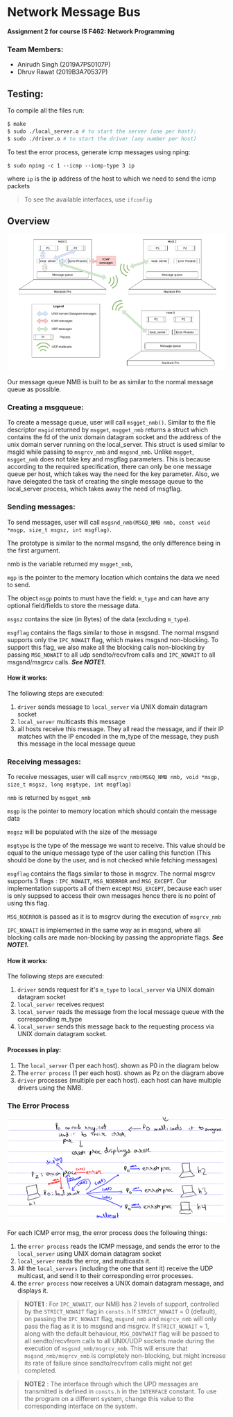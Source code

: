 # Network Message Bus

**Assignment 2 for course IS F462: Network Programming**

### Team Members: 
- Anirudh Singh (2019A7PS0107P) 
- Dhruv Rawat (2019B3A70537P)

## Testing:
To compile all the files run:
```bash
$ make
$ sudo ./local_server.o # to start the server (one per host):
$ sudo ./driver.o # to start the driver (any number per host)
```
To test the error process, generate icmp messages using nping:
```
$ sudo nping -c 1 --icmp --icmp-type 3 ip
```
where `ip` is the ip address of the host to which we need to send the icmp packets

> To see the available interfaces, use `ifconfig`


## Overview

![](figures/figure1.png)


Our message queue NMB is built to be as similar to the normal message queue as possible. 


### Creating a msgqueue:
To create a message queue, user will call `msgget_nmb()`. Similar to the file descriptor `msgid` returned by `msgget`, `msgget_nmb` returns a struct which contains the fd of the unix domain datagram socket and the address of the unix domain server running on the local_server. This struct is used similar to msgid while passing to `msgrcv_nmb` and `msgsnd_nmb`.
Unlike `msgget`, `msgget_nmb` does not take key and msgflag parameters. This is because according to the required specification, there can only be one message queue per host, which takes way the need for the key parameter. Also, we have delegated the task of creating the single message queue to the local_server process, which takes away the need of msgflag.



### Sending messages:
To send messages, user will call `msgsnd_nmb(MSGQ_NMB nmb, const void *msgp, size_t msgsz, int msgflag)`. 

The prototype is similar to the normal msgsnd, the only difference being in the first argument.

nmb is the variable returned my `msgget_nmb`, 

`mgp` is the pointer to the memory location which contains the data we need to send. 

The object `msgp` points to must have the field: `m_type` and can have any optional field/fields to store the message data.

`msgsz` contains the size (in Bytes) of the data (excluding `m_type`).

`msgflag` contains the flags similar to those in msgsnd. The normal msgsnd supports only the `IPC_NOWAIT` flag, which makes msgsnd non-blocking. To support this flag, we also make all the blocking calls non-blocking by passing `MSG_NOWAIT` to all udp sendto/recvfrom calls and `IPC_NOWAIT` to all msgsnd/msgrcv calls.  ***See NOTE1***.

#### **How it works:**

The following steps are executed:
1. `driver` sends message to `local_server` via UNIX domain datagram socket
2. `local_server` multicasts this message
3. all hosts receive this message. They all read the message, and if their IP matches with the IP encoded in the m_type of the message, they push this message in the local message queue

### Receiving messages:
To receive messages, user will call `msgrcv_nmb(MSGQ_NMB nmb, void *msgp, size_t msgsz, long msgtype, int msgflag)`

`nmb` is returned by `msgget_nmb`

`msgp` is the pointer to memory location which should contain the message data

`msgsz` will be populated with the size of the message

`msgtype` is the type of the message we want to receive. This value should be equal to the unique message type of the user calling this function (This should be done by the user, and is not checked while fetching messages)

`msgflag` contains the flags similar to those in msgrcv. The normal msgrcv supports 3 flags : `IPC_NOWAIT`, `MSG_NOERROR` and `MSG_EXCEPT`. Our implementation supports all of them except `MSG_EXCEPT`, because each user is only suppsed to access their own messages hence there is no point of using this flag.

`MSG_NOERROR` is passed as it is to msgrcv during the execution of `msgrcv_nmb`

`IPC_NOWAIT` is implemented in the same way as in msgsnd, where all blocking calls are made non-blocking by passing the appropriate flags. ***See NOTE1.***


#### **How it works:**
The following steps are executed:
1. `driver` sends request for it's `m_type` to `local_server` via UNIX domain datagram socket
2. `local_server` receives request
3. `local_server` reads the message from the local message queue with the corresponding m_type
4. `local_server` sends this message back to the requesting process via UNIX domain datagram socket.

#### **Processes in play:**
1. The `local_server` (1 per each host). shown as P0 in the diagram below
2. The `error process` (1 per each host). shown as Pz on the diagram above
3. `driver` processes (multiple per each host). each host can have multiple drivers using the NMB.

### The Error Process

![](figures/figure2.png)

For each ICMP error msg, the error process does the following things:
1. the `error process` reads the ICMP message, and sends the error to the `local_server` using UNIX domain datagram socket
2. `local_server` reads the error, and multicasts it.
3. All the `local_servers` (including the one that sent it) receive the UDP multicast, and send it to their corresponding error processes.
3. the `error process` now receives a UNIX domain datagram message, and displays it.

> **NOTE1** : For `IPC_NOWAIT`, our NMB has 2 levels of support, controlled by the `STRICT_NOWAIT` flag in `consts.h`
If `STRICT_NOWAIT` = 0 (default), on passing the `IPC_NOWAIT` flag, `msgsnd_nmb` and `msgrcv_nmb` will only pass the flag as it is to msgsnd and msgrcv.
If `STRICT_NOWAIT` = 1, along with the default behaviour, `MSG_DONTWAIT` flag will be passed to all sendto/recvfrom calls to all UNIX/UDP sockets made during the execution of `msgsnd_nmb/msgrcv_nmb`. This will ensure that `msgsnd_nmb/msgrcv_nmb` is completely non-blocking, but might increase its rate of failure since sendto/recvfrom calls might not get completed.

> **NOTE2** : The interface through which the UPD messages are transmitted is defined in `consts.h` in the `INTERFACE` constant. To use the program on a different system, change this value to the corresponding interface on the system. 
